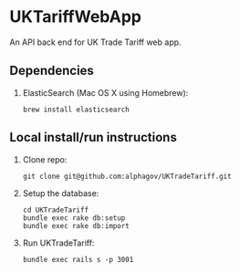 # UKTariffWebApp

An API back end for UK Trade Tariff web app.

## Dependencies

1. ElasticSearch (Mac OS X using Homebrew):

    ```
    brew install elasticsearch
    ```

## Local install/run instructions

1. Clone repo:

    ```
    git clone git@github.com:alphagov/UKTradeTariff.git
    ```

2. Setup the database:

    ```
    cd UKTradeTariff
    bundle exec rake db:setup
    bundle exec rake db:import
    ```

3. Run UKTradeTariff:

    ```
    bundle exec rails s -p 3001
    ```
